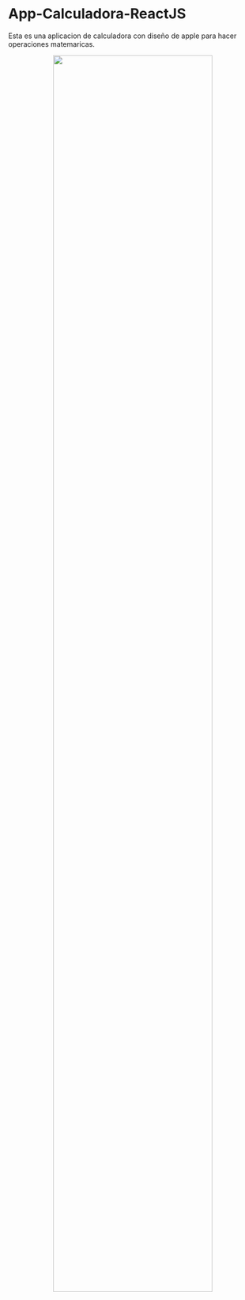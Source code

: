 # App-Calculadora-ReactJS
Esta es una aplicacion de calculadora con diseño de apple para hacer operaciones matemaricas.

 <p align="center"><img 
 src="https://user-images.githubusercontent.com/54613714/196093414-bbd253c6-72a9-4cc7-abc1-d13a82514e3b.PNG" width="80%"/></p>
